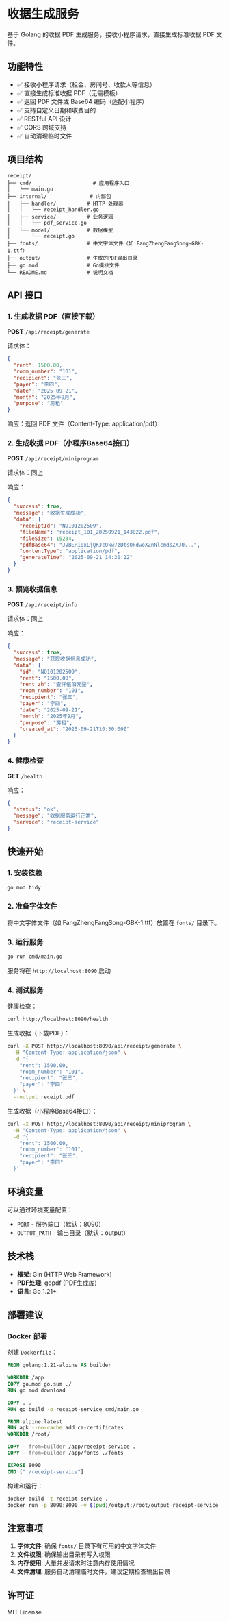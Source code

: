 # 收据生成服务

基于 Golang 的收据 PDF 生成服务，接收小程序请求，直接生成标准收据 PDF 文件。

## 功能特性

- ✅ 接收小程序请求（租金、房间号、收款人等信息）
- ✅ 直接生成标准收据 PDF（无需模板）
- ✅ 返回 PDF 文件或 Base64 编码（适配小程序）
- ✅ 支持自定义日期和收费目的
- ✅ RESTful API 设计
- ✅ CORS 跨域支持
- ✅ 自动清理临时文件

## 项目结构

```
receipt/
├── cmd/                    # 应用程序入口
│   └── main.go
├── internal/              # 内部包
│   ├── handler/          # HTTP 处理器
│   │   └── receipt_handler.go
│   ├── service/          # 业务逻辑
│   │   └── pdf_service.go
│   └── model/            # 数据模型
│       └── receipt.go
├── fonts/                # 中文字体文件（如 FangZhengFangSong-GBK-1.ttf）
├── output/               # 生成的PDF输出目录
├── go.mod                # Go模块文件
└── README.md             # 说明文档
```

## API 接口

### 1. 生成收据 PDF（直接下载）

**POST** `/api/receipt/generate`

请求体：
```json
{
  "rent": 1500.00,
  "room_number": "101",
  "recipient": "张三",
  "payer": "李四",
  "date": "2025-09-21",
  "month": "2025年9月",
  "purpose": "房租"
}
```

响应：返回 PDF 文件（Content-Type: application/pdf）

### 2. 生成收据 PDF（小程序Base64接口）

**POST** `/api/receipt/miniprogram`

请求体：同上

响应：
```json
{
  "success": true,
  "message": "收据生成成功",
  "data": {
    "receiptId": "NO101202509",
    "fileName": "receipt_101_20250921_143022.pdf",
    "fileSize": 15234,
    "pdfBase64": "JVBERi0xLjQKJcOkw7zDtsOkdwoXZnNlcmdsZXJ0...",
    "contentType": "application/pdf",
    "generateTime": "2025-09-21 14:30:22"
  }
}
```

### 3. 预览收据信息

**POST** `/api/receipt/info`

请求体：同上

响应：
```json
{
  "success": true,
  "message": "获取收据信息成功",
  "data": {
    "id": "NO101202509",
    "rent": "1500.00",
    "rent_zh": "壹仟伍佰元整",
    "room_number": "101",
    "recipient": "张三",
    "payer": "李四",
    "date": "2025-09-21",
    "month": "2025年9月",
    "purpose": "房租",
    "created_at": "2025-09-21T10:30:00Z"
  }
}
```

### 4. 健康检查

**GET** `/health`

响应：
```json
{
  "status": "ok",
  "message": "收据服务运行正常",
  "service": "receipt-service"
}
```

## 快速开始

### 1. 安装依赖

```bash
go mod tidy
```

### 2. 准备字体文件

将中文字体文件（如 FangZhengFangSong-GBK-1.ttf）放置在 `fonts/` 目录下。

### 3. 运行服务

```bash
go run cmd/main.go
```

服务将在 `http://localhost:8090` 启动

### 4. 测试服务

健康检查：
```bash
curl http://localhost:8090/health
```

生成收据（下载PDF）：
```bash
curl -X POST http://localhost:8090/api/receipt/generate \
  -H "Content-Type: application/json" \
  -d '{
    "rent": 1500.00,
    "room_number": "101",
    "recipient": "张三",
    "payer": "李四"
  }' \
  --output receipt.pdf
```

生成收据（小程序Base64接口）：
```bash
curl -X POST http://localhost:8090/api/receipt/miniprogram \
  -H "Content-Type: application/json" \
  -d '{
    "rent": 1500.00,
    "room_number": "101",
    "recipient": "张三",
    "payer": "李四"
  }'
```

## 环境变量

可以通过环境变量配置：

- `PORT` - 服务端口（默认：8090）
- `OUTPUT_PATH` - 输出目录（默认：output）

## 技术栈

- **框架**: Gin (HTTP Web Framework)
- **PDF处理**: gopdf (PDF生成库)
- **语言**: Go 1.21+

## 部署建议

### Docker 部署

创建 `Dockerfile`：
```dockerfile
FROM golang:1.21-alpine AS builder

WORKDIR /app
COPY go.mod go.sum ./
RUN go mod download

COPY . .
RUN go build -o receipt-service cmd/main.go

FROM alpine:latest
RUN apk --no-cache add ca-certificates
WORKDIR /root/

COPY --from=builder /app/receipt-service .
COPY --from=builder /app/fonts ./fonts

EXPOSE 8090
CMD ["./receipt-service"]
```

构建和运行：
```bash
docker build -t receipt-service .
docker run -p 8090:8090 -v $(pwd)/output:/root/output receipt-service
```

## 注意事项

1. **字体文件**: 确保 `fonts/` 目录下有可用的中文字体文件
2. **文件权限**: 确保输出目录有写入权限
3. **内存使用**: 大量并发请求时注意内存使用情况
4. **文件清理**: 服务自动清理临时文件，建议定期检查输出目录

## 许可证

MIT License